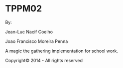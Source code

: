 TPPM02
======

By:

Jean-Luc Nacif Coelho

Joao Francisco Moreira Penna

A magic the gathering implementation for school work.


Copyright© 2014 - All rights reserved
